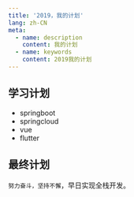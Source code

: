 ```yaml
---
title: '2019，我的计划'
lang: zh-CN
meta:
  - name: description
    content: 我的计划
  - name: keywords
    content: 2019我的计划
---
```



## 学习计划

* springboot
* springcloud
* vue
* flutter

## 最终计划

`努力奋斗，坚持不懈`，早日实现全栈开发。



